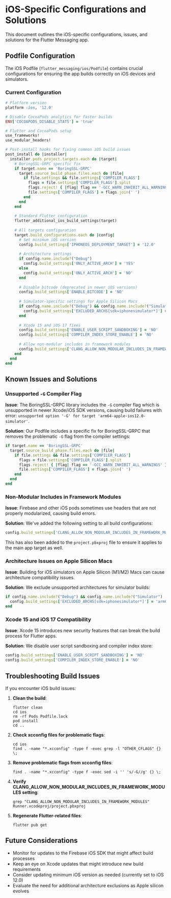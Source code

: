 # iOS-Specific Configurations and Solutions

This document outlines the iOS-specific configurations, issues, and solutions for the Flutter Messaging app.

## Podfile Configuration

The iOS Podfile (`flutter_messaging/ios/Podfile`) contains crucial configurations for ensuring the app builds correctly on iOS devices and simulators.

### Current Configuration

```ruby
# Platform version
platform :ios, '12.0'

# Disable CocoaPods analytics for faster builds
ENV['COCOAPODS_DISABLE_STATS'] = 'true'

# Flutter and CocoaPods setup
use_frameworks!
use_modular_headers!

# Post-install hooks for fixing common iOS build issues
post_install do |installer|
  installer.pods_project.targets.each do |target|
    # BoringSSL-GRPC specific fix
    if target.name == 'BoringSSL-GRPC'
      target.source_build_phase.files.each do |file|
        if file.settings && file.settings['COMPILER_FLAGS']
          flags = file.settings['COMPILER_FLAGS'].split
          flags.reject! { |flag| flag == '-GCC_WARN_INHIBIT_ALL_WARNINGS' }
          file.settings['COMPILER_FLAGS'] = flags.join(' ')
        end
      end
    end
    
    # Standard Flutter configuration
    flutter_additional_ios_build_settings(target)
    
    # All targets configuration
    target.build_configurations.each do |config|
      # Set minimum iOS version
      config.build_settings['IPHONEOS_DEPLOYMENT_TARGET'] = '12.0'
      
      # Architecture settings
      if config.name.include?("Debug")
        config.build_settings['ONLY_ACTIVE_ARCH'] = 'YES'
      else
        config.build_settings['ONLY_ACTIVE_ARCH'] = 'NO'
      end
      
      # Disable bitcode (deprecated in newer iOS versions)
      config.build_settings['ENABLE_BITCODE'] = 'NO'
      
      # Simulator-specific settings for Apple Silicon Macs
      if config.name.include?("Debug") && config.name.include?("Simulator")
        config.build_settings['EXCLUDED_ARCHS[sdk=iphonesimulator*]'] = 'arm64 i386'
      end
      
      # Xcode 15 and iOS 17 fixes
      config.build_settings['ENABLE_USER_SCRIPT_SANDBOXING'] = 'NO'
      config.build_settings['COMPILER_INDEX_STORE_ENABLE'] = 'NO'
      
      # Allow non-modular includes in framework modules
      config.build_settings['CLANG_ALLOW_NON_MODULAR_INCLUDES_IN_FRAMEWORK_MODULES'] = 'YES'
    end
  end
end
```

## Known Issues and Solutions

### Unsupported `-G` Compiler Flag

**Issue**: The BoringSSL-GRPC library includes the `-G` compiler flag which is unsupported in newer Xcode/iOS SDK versions, causing build failures with error: `unsupported option '-G' for target 'arm64-apple-ios12.0-simulator'`.

**Solution**: Our Podfile includes a specific fix for BoringSSL-GRPC that removes the problematic `-G` flag from the compiler settings:

```ruby
if target.name == 'BoringSSL-GRPC'
  target.source_build_phase.files.each do |file|
    if file.settings && file.settings['COMPILER_FLAGS']
      flags = file.settings['COMPILER_FLAGS'].split
      flags.reject! { |flag| flag == '-GCC_WARN_INHIBIT_ALL_WARNINGS' }
      file.settings['COMPILER_FLAGS'] = flags.join(' ')
    end
  end
end
```

### Non-Modular Includes in Framework Modules

**Issue**: Firebase and other iOS pods sometimes use headers that are not properly modularized, causing build errors.

**Solution**: We've added the following setting to all build configurations:

```ruby
config.build_settings['CLANG_ALLOW_NON_MODULAR_INCLUDES_IN_FRAMEWORK_MODULES'] = 'YES'
```

This has also been added to the `project.pbxproj` file to ensure it applies to the main app target as well.

### Architecture Issues on Apple Silicon Macs

**Issue**: Building for iOS simulators on Apple Silicon (M1/M2) Macs can cause architecture compatibility issues.

**Solution**: We exclude unsupported architectures for simulator builds:

```ruby
if config.name.include?("Debug") && config.name.include?("Simulator")
  config.build_settings['EXCLUDED_ARCHS[sdk=iphonesimulator*]'] = 'arm64 i386'
end
```

### Xcode 15 and iOS 17 Compatibility

**Issue**: Xcode 15 introduces new security features that can break the build process for Flutter apps.

**Solution**: We disable user script sandboxing and compiler index store:

```ruby
config.build_settings['ENABLE_USER_SCRIPT_SANDBOXING'] = 'NO'
config.build_settings['COMPILER_INDEX_STORE_ENABLE'] = 'NO'
```

## Troubleshooting Build Issues

If you encounter iOS build issues:

1. **Clean the build**:
   ```
   flutter clean
   cd ios
   rm -rf Pods Podfile.lock
   pod install
   cd ..
   ```

2. **Check xcconfig files for problematic flags**:
   ```
   cd ios
   find . -name "*.xcconfig" -type f -exec grep -l "OTHER_CFLAGS" {} \;
   ```

3. **Remove problematic flags from xcconfig files**:
   ```
   find . -name "*.xcconfig" -type f -exec sed -i '' 's/-G//g' {} \;
   ```

4. **Verify CLANG_ALLOW_NON_MODULAR_INCLUDES_IN_FRAMEWORK_MODULES setting**:
   ```
   grep "CLANG_ALLOW_NON_MODULAR_INCLUDES_IN_FRAMEWORK_MODULES" Runner.xcodeproj/project.pbxproj
   ```

5. **Regenerate Flutter-related files**:
   ```
   flutter pub get
   ```

## Future Considerations

- Monitor for updates to the Firebase iOS SDK that might affect build processes
- Keep an eye on Xcode updates that might introduce new build requirements
- Consider updating minimum iOS version as needed (currently set to iOS 12.0)
- Evaluate the need for additional architecture exclusions as Apple silicon evolves 